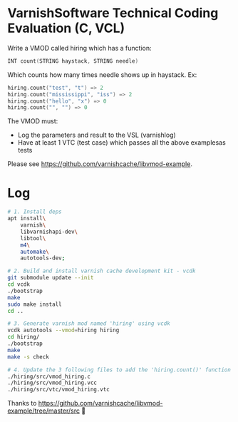 
# Varnish​ ​Software​ ​Techni​cal​ ​Coding​ ​Evaluation​ ​(C,​ ​VCL) 

Write​ ​a​ ​VMOD​ ​called​ ​​hiring​​ ​which​ ​has​ ​a​ ​function: 
```c
INT​ ​count(STRING​ ​haystack,​ ​STRING​ ​needle) 
```

Which​ ​counts​ ​how​ ​many​ ​times​ ​​needle​​ ​shows​ ​up​ ​in​ ​​haystack​.​ ​Ex: 
```c
hiring.count("test",​ ​"t") =>​ ​2 
hiring.count("mississippi",​ ​"iss") =>​ ​2 
hiring.count("hello",​ ​"x") =>​ ​0 
hiring.count("",​ ​"") =>​ ​0 
```

The​ ​VMOD​ ​must: 
 
* Log​ ​the​ ​parameters​ ​and​ ​result​ ​to​ ​the​ ​VSL​ ​(varnishlog) 
* Have​ ​at​ ​least​ ​1​ ​VTC​ ​(test​ ​case)​ ​which​ ​passes​ ​all​ ​the​ ​above​ ​examples​ ​as​ ​tests 
 
Please​ ​see​ ​​https://github.com/varnishcache/libvmod-example​.

# Log

```sh
# 1. Install deps
apt install\
    varnish\
    libvarnishapi-dev\
    libtool\ 
    m4\ 
    automake\
    autotools-dev;

# 2. Build and install varnish cache development kit - vcdk
git submodule update --init
cd vcdk
./bootstrap
make
sudo make install
cd ..

# 3. Generate varnish mod named 'hiring' using vcdk
vcdk autotools --vmod=hiring hiring
cd hiring/
./bootstrap
make
make -s check

# 4. Update the 3 following files to add the 'hiring.count()' function
./hiring/src/vmod_hiring.c
./hiring/src/vmod_hiring.vcc
./hiring/src/vtc/vmod_hiring.vtc
```

Thanks to https://github.com/varnishcache/libvmod-example/tree/master/src :pray:
